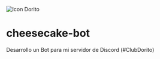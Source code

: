 ![Icon Dorito](https://user-images.githubusercontent.com/24357383/137637082-5b0ea73b-69c1-465e-a224-221369168710.jpg)
# cheesecake-bot
Desarrollo un Bot para mi servidor de Discord (#ClubDorito)
